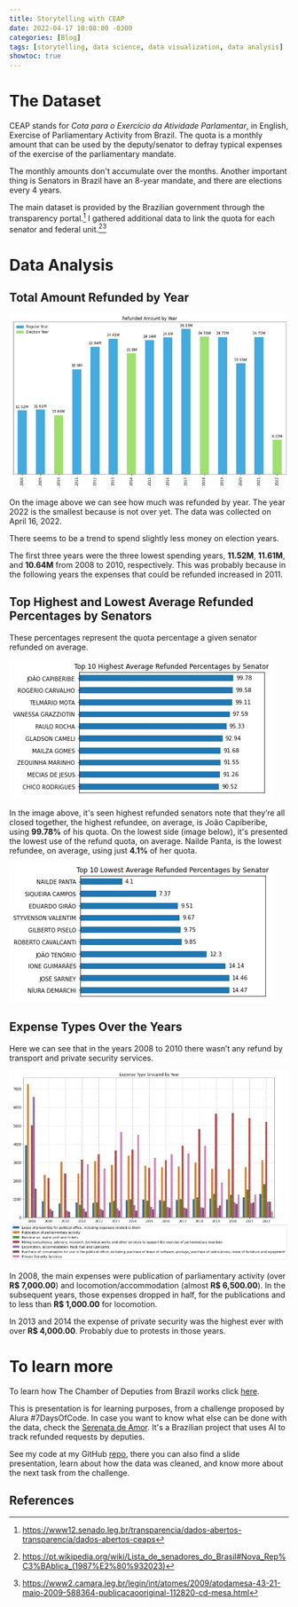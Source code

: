 ```yaml
---
title: Storytelling with CEAP
date: 2022-04-17 10:08:00 -0300
categories: [Blog]
tags: [storytelling, data science, data visualization, data analysis]
showtoc: true
---
```


# The Dataset

CEAP stands for _Cota para o Exercício da Atividade Parlamentar_, in English, Exercise of Parliamentary Activity from Brazil. The quota is a monthly amount that can be used by the deputy/senator to defray typical expenses of the exercise of the parliamentary mandate.

The monthly amounts don't accumulate over the months. Another important thing is Senators in Brazil have an 8-year mandate, and there are elections every 4 years.

The main dataset is provided by the Brazilian government through the transparency portal.[^1] I gathered additional data to link the quota for each senator and federal unit.[^2][^3]

# Data Analysis

## Total Amount Refunded by Year

![Bar plot with blue bars and green bars indicating election years, shows the total amount refunded by senators in Brazil](https://raw.githubusercontent.com/devmedeiros/7DaysOfCode/main/img/refunded_year.jpg#center)

On the image above we can see how much was refunded by year. The year 2022 is the smallest because is not over yet. The data was collected on April 16, 2022.

There seems to be a trend to spend slightly less money on election years.

The first three years were the three lowest spending years, **11.52M**, **11.61M**, and **10.64M** from 2008 to 2010, respectively. This was probably because in the following years the expenses that could be refunded increased in 2011.

## Top Highest and Lowest Average Refunded Percentages by Senators

These percentages represent the quota percentage a given senator refunded on average.

![Horizontal bar plot with the 10 highest refundees, on average, senators](https://raw.githubusercontent.com/devmedeiros/7DaysOfCode/main/img/senator_refund_highest_mean.jpg#center)

In the image above, it's seen highest refunded senators note that they’re all closed together, the highest refundee, on average, is João Capiberibe, using **99.78%** of his quota. On the lowest side (image below), it's presented the lowest use of the refund quota, on average. Nailde Panta, is the lowest refundee, on average, using just **4.1%** of her quota.

![Horizontal bar plot with the 10 lowest refundees, on average, senators](https://raw.githubusercontent.com/devmedeiros/7DaysOfCode/main/img/senator_refund_lowest_mean.jpg#center)

## Expense Types Over the Years

Here we can see that in the years 2008 to 2010 there wasn’t any refund by transport and private security services.

![Bar plot of expenses type refunded by the years 2008 to 2022](https://raw.githubusercontent.com/devmedeiros/7DaysOfCode/main/img/expense_type_year.jpg#center)

In 2008, the main expenses were publication of parliamentary activity (over **R$ 7,000.00**) and locomotion/accommodation (almost **R$ 6,500.00**). In the subsequent years, those expenses dropped in half, for the publications and to less than **R$ 1,000.00** for locomotion.

In 2013 and 2014 the expense of private security was the highest ever with over **R$ 4,000.00**. Probably due to protests in those years.

# To learn more

To learn how The Chamber of Deputies from Brazil works click [here](https://www2.camara.leg.br/english).

This is presentation is for learning purposes, from a challenge proposed by Alura #7DaysOfCode. In case you want to know what else can be done with the data, check the [Serenata de Amor](https://serenata.ai/en/). It's a Brazilian project that uses AI to track refunded requests by deputies.

See my code at my GitHub [repo](https://github.com/devmedeiros/7DaysOfCode), there you can also find a slide presentation, learn about how the data was cleaned, and know more about the next task from the challenge.

## References

[^1]: https://www12.senado.leg.br/transparencia/dados-abertos-transparencia/dados-abertos-ceaps
[^2]: https://pt.wikipedia.org/wiki/Lista_de_senadores_do_Brasil#Nova_Rep%C3%BAblica_(1987%E2%80%932023)
[^3]: https://www2.camara.leg.br/legin/int/atomes/2009/atodamesa-43-21-maio-2009-588364-publicacaooriginal-112820-cd-mesa.html

